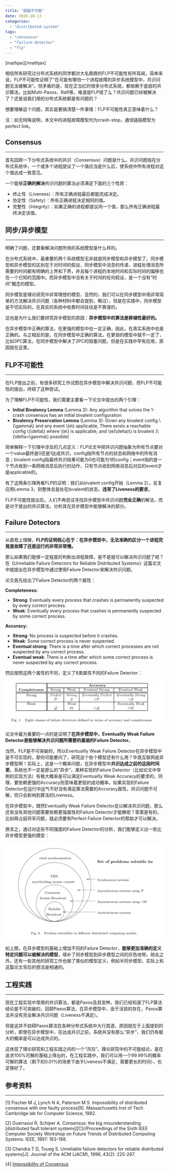 ```yaml
---
title: "超越不可能"
date: 2019-10-13
categories: 
  - "distributed-system"
tags: 
  - "consensus"
  - "failure-detector"
  - "flp"
---
```


\[mathjax\]\[/mathjax\]

相信所有研究过分布式系统的同学都对大名鼎鼎的FLP不可能性有所耳闻，简单来说，FLP不可能性证明了“在可能有哪怕一个进程故障的异步系统模型中，共识问题无法被解决”。但矛盾的是，现在正当红的很多分布式系统，都依赖于底层的共识算法，比如Multi-Paxos、Raft等，难道是FLP错了么？共识问题已经被解决了？还是说我们用的分布式系统都是有问题的？

想要理解这个问题，其实是要搞清楚一件事情：FLP不可能性真正意味着什么？

注：如无特殊说明，本文中的进程故障模型均为crash-stop，通信链路模型为perfect link。

<!--more-->

## Consensus

* * *

首先回顾一下分布式系统中的共识（Consensus）问题是什么。共识问题指在分布式系统中，一个或多个进程提议了一个值应当是什么后，使系统中所有进程对这个值达成一致意见。

一个能够**正确的解决**共识问题的算法必须满足下面的三个性质：

- 终止性（Liveness）：所有正确进程最后都能完成决定。
- 协定性（Safety）：所有正确进程决定相同的值。
- 完整性（Integrity）：如果正确的进程都提议同一个值，那么所有正确进程最终决定该值。

## 同步/异步模型

* * *

明确了问题，还要看解决问题所用的系统模型是什么样的。

在分布式系统中，最重要的两个系统模型无非就是同步模型和异步模型了。同步模型和异步模型的区别在于对时间的假设，同步模型中消息的传递、进程处理消息所需要的时间都有明确的上界和下界，并且每个进程的本地时间和实际时间的偏移也在一个已知的范围中。而异步模型中没有关于时间的任何假设，是一个没有“时间”概念的模型。

同步模型是理论研究中非常理想的模型，显然的，我们可以在同步模型中用非常简单的方法解决共识问题（各种材料中都会提到，略过），但是在实践中，同步模型是不切实际的，在真实的系统中依靠时间往往是不靠谱的。

这也是为什么我们要研究异步模型的原因：**异步模型中的算法是移植性最好的。**

在异步模型中正确的算法，在更强的模型中也一定正确，因此，在真实系统中也是正确的。与之相反的是，在同步模型中正确的算法，在更弱的模型中就不一定了，比如3PC算法，在同步模型中解决了2PC的阻塞问题，但是在实践中罕有应用，原因就在这里。

## FLP不可能性

* * *

在FLP提出之前，有很多研究工作试图在异步模型中解决共识问题，而FLP不可能性的提出，终结了这种尝试。

为了理解FLP不可能性，我们需要主要看一下论文中提出的两个引理：

- **Initial Bivalency Lemma** (Lemma 2): Any algorithm that solves the 1-crash consensus has an initial bivalent configuration
- **Bivalency Preservation Lemma** (Lemma 3): Given any bivalent config \\(\\gamma\\) and any event \\(e\\) applicable, There exists a reachable config \\(\\delta\\) where \\(e\\) is applicable, and \\(e(\\delta)\\) is bivalent (\\(\\delta=\\gamma\\) possible)

简单解释一下引理中涉及的几点定义：FLP论文中把共识问题抽象为所有节点要对一个value最终是0还是1达成共识，config指所有节点的状态和网络中的所有消息；bivalent config指最终共识结果可能为0也可能为1的config；event指的是一个节点收到一条网络消息后执行的动作，只有节点收到网络消息后对应的event才是applicable的。

有了这两条引理再看FLP的证明：我们从bivalent config开始（Lemma 2），反复应用Lemma 3，则整体总是处在bivalent的状态，**违背了Liveness的要求**。

FLP不可能性提出后，人们不再尝试寻找异步模型中共识问题**完全正确**的解法，而是对于提出的共识算法，分析其在异步模型中能够解决的部分。

## Failure Detectors

* * *

从直观上理解，**FLP的证明核心在于：在异步模型中，无法准确的区分一个进程究竟是故障了还是运行的非常非常慢。**

那么如果我们能够一定程度的判断出进程故障，是不是就可以解决共识问题了呢？在《Unreliable Failure Detectors for Reliable Distributed Systems》这篇论文中就提出在异步模型中通过使用Failure Detector来解决共识问题。

论文首先给出了Failure Detector的两个属性：

**Completeness:**

- **Strong**: Eventually every process that crashes is permanently suspected by every correct process.
- **Weak**: Eventually every process that crashes is permanently suspected by some correct process.

**Accuracy:**

- **Strong**: No process is suspected before it crashes.
- **Weak**: Some correct process is never suspected.
- **Eventual strong**: There is a time after which correct processes are not suspected by any correct process.
- **Eventual weak**: There is a time after which some correct process is never suspected by any correct process.

然后按照这两个属性的不同，定义了8类属性不同的Failure Detector：

[![Eight classes of failure detectors defined in terms of accuracy and completeness](/assets/images/faiure_detectors.jpg)](/assets/images/faiure_detectors.jpg)

论文中最为重要的一点的是证明了**在异步模型中，Eventuallly Weak Failure Detector是能够解决共识问题所需要的最弱的Failure Detector**。

当然，FLP是不可突破的，所以Eventuallly Weak Failure Detector在异步模型中是不可实现的，那你可能要问了，研究这个些个模型还有什么用？毕竟互联网是异步模型啊！实际上，这是一个概率问题，在异步模型中**共识达成之前的这段时间里**，系统也不一定是那么的“异步”，某种实现的Failure Detector（比如论文中举例的实现方法）有极大概率是可以满足Eventuallly Weak Accuracy的要求的，同理，要依赖更强的Accuracy则意味着更低的成功概率。如果实现的Failure Detector在运行中运气不好没有满足算法需要的Accuracy属性，共识问题不可解，但只会影响到算法的Liveness。

在异步模型中，既然Eventuallly Weak Failure Detector足以解决共识问题，那么还有没有其他问题需要依赖更强属性的Failure Detector才能解呢？答案是有的，比如拜占庭将军问题，就必须要有Perfect Failure Detector的帮助才可以解决。

换言之，通过对这些不同强度的Failure Detector的分析，我们能够定义出一些比异步模型更强的模型：

[![Problem solvability in different distributed computing models](/assets/images/20191011231900.jpg)](/assets/images/20191011231900.jpg)

如上图，在异步模型的基础上增加不同的Failure Detector，**能够更加准确的定义特定问题可以被解决的模型**，填补了同步模型到异步模型之间的灰色地带。除此之外，还有一些其他的研究工作也做了类似的模型定义，例如半同步模型，实际上和这篇论文背后的想法是相通的。

## 工程实践

* * *

现在工程实现中常用的共识算法，都是Paxos及其变种，我们已经知道了FLP算法结论是不可突破的，回顾Paxos算法，在异步模型中，由于活锁的存在，Paxos算法并没有完全解决共识问题（Liveness不满足）。

但是这并不妨碍Paxos算法在各种分布式系统中大行其道，原因就在于上面提到的分析，即使在异步模型中，在达成共识之前，系统并没有那么“异步”，我们仍有极大的概率是可以达成共识的。

这体现了理论研究和工程实践之间的一个“鸿沟”，理论研究中的不可能结论，是在追求100%可解的基础上得出的，在工程实践中，我们可以用一个99.99%的概率可解的算法（剩下的0.01%的场景下由于Liveness不满足，需要更长的时间），也足够好了。

## 参考资料

* * *

\[1\] Fischer M J, Lynch N A, Paterson M S. Impossibility of distributed consensus with one faulty process\[R\]. Massachusetts Inst of Tech Cambridge lab for Computer Science, 1982.

\[2\] Guerraoui R, Schiper A. Consensus: the big misunderstanding \[distributed fault tolerant systems\]\[C\]//Proceedings of the Sixth IEEE Computer Society Workshop on Future Trends of Distributed Computing Systems. IEEE, 1997: 183-188.

\[3\] Chandra T D, Toueg S. Unreliable failure detectors for reliable distributed systems\[J\]. Journal of the ACM (JACM), 1996, 43(2): 225-267.

\[4\] [Impossibility of Consensus](https://people.eecs.berkeley.edu/~alig/cs294-91/flp-impossibility.pptx)
